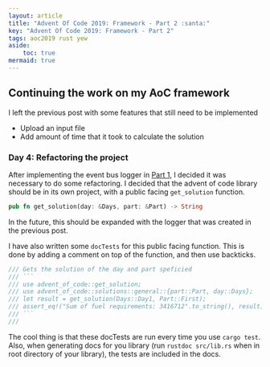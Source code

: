 ```yaml
---
layout: article
title: "Advent Of Code 2019: Framework - Part 2 :santa:"
key: "Advent Of Code 2019: Framework - Part 2"
tags: aoc2019 rust yew
aside:
    toc: true
mermaid: true
---
```


## Continuing the work on my AoC framework

<!--more-->

I left the previous post with some features that still need to be implemented

- Upload an input file
- Add amount of time that it took to calculate the solution

### Day 4: Refactoring the project

After implementing the event bus logger in [Part 1](/2021/10/23/Advent-Of-Code-2019_02_Framework.html), I decided it was necessary to do some refactoring. I decided that the advent of code library should be in its own project, with a public facing `get_solution` function.

```rust
pub fn get_solution(day: &Days, part: &Part) -> String
```

In the future, this should be expanded with the logger that was created in the previous post.

I have also written some `docTests` for this public facing function. This is done by adding a comment on top of the function, and then use backticks.

```rust
/// Gets the solution of the day and part speficied
/// ```
/// use advent_of_code::get_solution;
/// use advent_of_code::solutions::general::{part::Part, day::Days};
/// let result = get_solution(Days::Day1, Part::First);
/// assert_eq!("Sum of fuel requirements: 3416712".to_string(), result)
/// ```
///
```

The cool thing is that these docTests are run every time you use `cargo test`. Also, when generating docs for you library (run `rustdoc src/lib.rs` when in root directory of your library), the tests are included in the docs.
